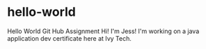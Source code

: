 # hello-world
Hello World Git Hub Assignment
Hi! I'm Jess! I'm working on a java application dev certificate here at Ivy Tech.
